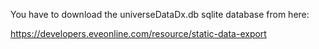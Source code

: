 You have to download the universeDataDx.db sqlite database from here:

https://developers.eveonline.com/resource/static-data-export
